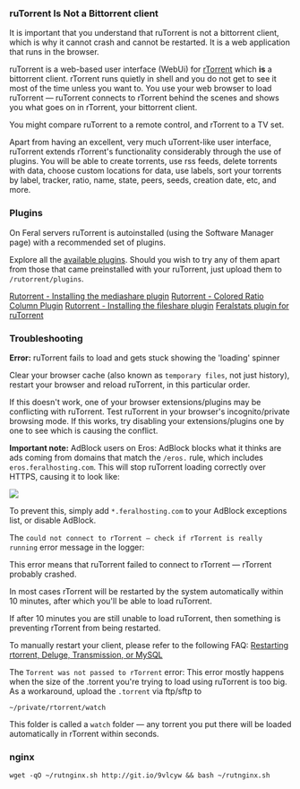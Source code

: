 
### ruTorrent Is Not a Bittorrent client

It is important that you understand that ruTorrent is not a bittorrent client, which is why it cannot crash and cannot be restarted. It is a web application that runs in the browser.

ruTorrent is a web-based user interface (WebUi) for [rTorrent](http://www.feralhosting.com/heron/faq/view?question=2) which **is** a bittorrent client. rTorrent runs quietly in shell and you do not get to see it most of the time unless you want to. You use your web browser to load ruTorrent — ruTorrent connects to rTorrent behind the scenes and shows you what goes on in rTorrent, your bittorrent client.

You might compare ruTorrent to a remote control, and rTorrent to a TV set.

Apart from having an excellent, very much uTorrent-like user interface, ruTorrent extends rTorrent's functionality considerably through the use of plugins. You will be able to create torrents, use rss feeds, delete torrents with data, choose custom locations for data, use labels, sort your torrents by label, tracker, ratio, name, state, peers, seeds, creation date, etc, and more.

### Plugins

On Feral servers ruTorrent is autoinstalled (using the Software Manager page) with a recommended set of plugins.

Explore all the [available plugins](http://code.google.com/p/rutorrent/wiki/Plugins). Should you wish to try any of them apart from those that came preinstalled with your ruTorrent, just upload them to `/rutorrent/plugins`.

[Rutorrent - Installing the mediashare plugin](https://www.feralhosting.com/faq/view?question=209)
[Rutorrent - Colored Ratio Column Plugin](https://www.feralhosting.com/faq/view?question=184)
[Rutorrent - Installing the fileshare plugin](https://www.feralhosting.com/faq/view?question=210)
[Feralstats plugin for ruTorrent](https://www.feralhosting.com/faq/view?question=126)

### Troubleshooting

**Error:** ruTorrent fails to load and gets stuck showing the 'loading' spinner

Clear your browser cache (also known as `temporary files`, not just history), restart your browser and reload ruTorrent, in this particular order.

If this doesn't work, one of your browser extensions/plugins may be conflicting with ruTorrent. Test ruTorrent in your browser's incognito/private browsing mode. If this works, try disabling your extensions/plugins one by one to see which is causing the conflict.

**Important note:** AdBlock users on Eros: AdBlock blocks what it thinks are ads coming from domains that match the `/eros.` rule, which includes `eros.feralhosting.com`. This will stop ruTorrent loading correctly over HTTPS, causing it to look like: 

![](https://raw.github.com/feralhosting/feralfilehosting/master/Feral%20Wiki/0%20Generic/eros.png)

To prevent this, simply add `*.feralhosting.com` to your AdBlock exceptions list, or disable AdBlock.

The `could not connect to rTorrent — check if rTorrent is really running` error message in the logger:

This error means that ruTorrent failed to connect to rTorrent — rTorrent probably crashed.

In most cases rTorrent will be restarted by the system automatically within 10 minutes, after which you'll be able to load ruTorrent.

If after 10 minutes you are still unable to load ruTorrent, then something is preventing rTorrent from being restarted.

To manually restart your client, please refer to the following FAQ: [Restarting rtorrent, Deluge, Transmission, or MySQL](/faq/view?question=158)

The `Torrent was not passed to rTorrent` error: This error mostly happens when the size of the .torrent you're trying to load using ruTorrent is too big. As a workaround, upload the `.torrent` via ftp/sftp to

~~~
~/private/rtorrent/watch
~~~

This folder is called a `watch` folder — any torrent you put there will be loaded automatically in rTorrent within seconds.

### nginx


~~~
wget -qO ~/rutnginx.sh http://git.io/9vlcyw && bash ~/rutnginx.sh
~~~
